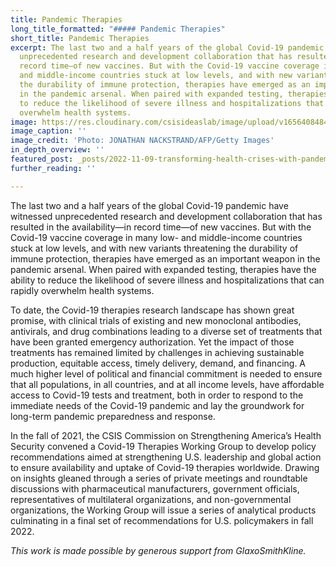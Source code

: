 ```yaml
---
title: Pandemic Therapies
long_title_formatted: "##### Pandemic Therapies"
short_title: Pandemic Therapies
excerpt: The last two and a half years of the global Covid-19 pandemic have witnessed
  unprecedented research and development collaboration that has resulted in the availability—in
  record time—of new vaccines. But with the Covid-19 vaccine coverage in many low-
  and middle-income countries stuck at low levels, and with new variants threatening
  the durability of immune protection, therapies have emerged as an important weapon
  in the pandemic arsenal. When paired with expanded testing, therapies have the ability
  to reduce the likelihood of severe illness and hospitalizations that can rapidly
  overwhelm health systems.
image: https://res.cloudinary.com/csisideaslab/image/upload/v1656408484/health-commission/GettyImages-1238318325_qqttoa.jpg
image_caption: ''
image_credit: 'Photo: JONATHAN NACKSTRAND/AFP/Getty Images'
in_depth_overview: ''
featured_post: _posts/2022-11-09-transforming-health-crises-with-pandemic-therapies.md
further_reading: ''

---
```

The last two and a half years of the global Covid-19 pandemic have witnessed unprecedented research and development collaboration that has resulted in the availability—in record time—of new vaccines. But with the Covid-19 vaccine coverage in many low- and middle-income countries stuck at low levels, and with new variants threatening the durability of immune protection, therapies have emerged as an important weapon in the pandemic arsenal. When paired with expanded testing, therapies have the ability to reduce the likelihood of severe illness and hospitalizations that can rapidly overwhelm health systems.

To date, the Covid-19 therapies research landscape has shown great promise, with clinical trials of existing and new monoclonal antibodies, antivirals, and drug combinations leading to a diverse set of treatments that have been granted emergency authorization. Yet the impact of those treatments has remained limited by challenges in achieving sustainable production, equitable access, timely delivery, demand, and financing. A much higher level of political and financial commitment is needed to ensure that all populations, in all countries, and at all income levels, have affordable access to Covid-19 tests and treatment, both in order to respond to the immediate needs of the Covid-19 pandemic and lay the groundwork for long-term pandemic preparedness and response.

In the fall of 2021, the CSIS Commission on Strengthening America’s Health Security convened a Covid-19 Therapies Working Group to develop policy recommendations aimed at strengthening U.S. leadership and global action to ensure availability and uptake of Covid-19 therapies worldwide. Drawing on insights gleaned through a series of private meetings and roundtable discussions with pharmaceutical manufacturers, government officials, representatives of multilateral organizations, and non-governmental organizations, the Working Group will issue a series of analytical products culminating in a final set of recommendations for U.S. policymakers in fall 2022.

_This work is made possible by generous support from GlaxoSmithKline._